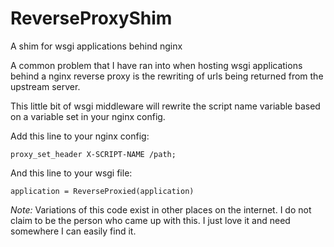 ReverseProxyShim
================

A shim for wsgi applications behind nginx

A common problem that I have ran into when hosting wsgi applications behind a nginx reverse proxy is the rewriting of urls being returned from the upstream server.

This little bit of wsgi middleware will rewrite the script name variable based on a variable set in your nginx config.

Add this line to your nginx config:

    proxy_set_header X-SCRIPT-NAME /path;
    
And this line to your wsgi file:

    application = ReverseProxied(application)


*Note:* Variations of this code exist in other places on the internet. I do not claim to be the person who came up with this. I just love it and need somewhere I can easily find it.

